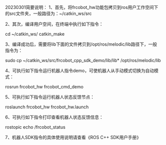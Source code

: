 20230301简要说明：
1、首先，将frcobot_hw功能包拷贝到ros用户工作空间下的src文件夹，一般路径为：~/catkin_ws/src

2、其次，编译用户空间，在终端中执行如下指令：

cd ~/catkin_ws/
catkin_make

3、编译成功后，需要将lib下面的文件拷贝到/opt/ros/melodic/lib路径下，一般指令为：

sudo cp ~/catkin_ws/src/frcobot_cpp_sdk_demo/lib/lib* /opt/ros/melodic/lib

4、可执行如下指令运行机器人指令demo，可使机器人从手动模式切换为自动模式：

rosrun frcobot_hw frcobot_cmd_demo

5、可执行如下指令运行机器人状态反馈节点：

roslaunch frcobot_hw frcobot_hw.launch

6、可执行如下指令打印查看机器人状态反馈信息：

rostopic echo /frcobot_status

7、机器人SDK指令的具体使用说明请查看《ROS C++ SDK用户手册》
